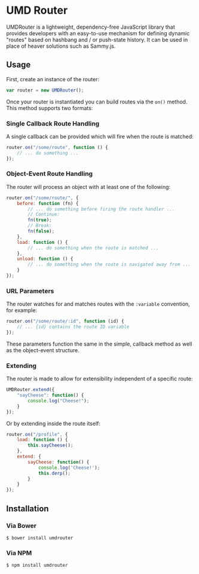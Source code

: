 # UMD Router

UMDRouter is a lightweight, dependency-free JavaScript library that provides developers with an easy-to-use mechanism for defining dynamic "routes" based on hashbang and / or push-state history. It can be used in place of heaver solutions such as Sammy.js.

## Usage

First, create an instance of the router:

```javascript
var router = new UMDRouter();
```

Once your router is instantiated you can build routes via the `on()` method. This
method supports two formats:

### Single Callback Route Handling

A single callback can be provided which will fire when the route is matched:

```javascript
router.on("/some/route", function () {
    // ... do something ...
});
```

### Object-Event Route Handling

The router will process an object with at least one of the following:

```javascript
router.on("/some/route/", {
	before: function (fn) {
		// ... do something before firing the route handler ...
		// Continue:
		fn(true);
		// Break:
		fn(false);
	},
	load: function () {
		// ... do something when the route is matched ...
	},
	unload: function () {
		// ... do something when the route is navigated away from ...
	}
});
```

### URL Parameters

The router watches for and matches routes with the `:variable` convention, for example:

```javascript
router.on("/some/route/:id", function (id) {
    // ... {id} contains the route ID variable
});
```
These parameters function the same in the simple, callback method as well as the object-event
structure.

### Extending

The router is made to allow for extensibility independent of a specific route:

```javascript
UMDRouter.extend({
	"sayCheese": function() {
		console.log("Cheese!");
	}
});
```

Or by extending inside the route itself:

```javascript
router.on("/profile", {
	load: function () {
		this.sayCheese();
	},
	extend: {
		sayCheese: function() {
			console.log('Cheese!');
			this.derp();
		}
	}
});
```
## Installation

### Via Bower

	$ bower install umdrouter

### Via NPM

	$ npm install umdrouter
